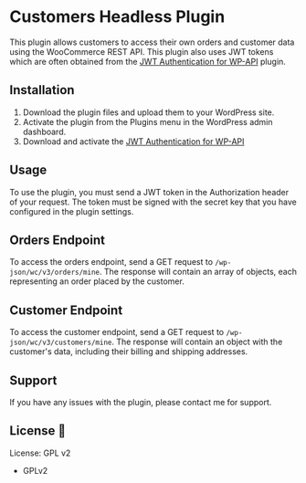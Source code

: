 # Customers Headless Plugin
This plugin allows customers to access their own orders and customer data using the WooCommerce REST API. This plugin also uses JWT tokens which are often obtained from the [JWT Authentication for WP-API](https://wordpress.org/plugins/jwt-authentication-for-wp-rest-api/) plugin.

## Installation
1. Download the plugin files and upload them to your WordPress site.
2. Activate the plugin from the Plugins menu in the WordPress admin dashboard.
3. Download and activate the [JWT Authentication for WP-API](https://wordpress.org/plugins/jwt-authentication-for-wp-rest-api/)

## Usage
To use the plugin, you must send a JWT token in the Authorization header of your request. The token must be signed with the secret key that you have configured in the plugin settings.

## Orders Endpoint
To access the orders endpoint, send a GET request to `/wp-json/wc/v3/orders/mine`. The response will contain an array of objects, each representing an order placed by the customer.

## Customer Endpoint
To access the customer endpoint, send a GET request to `/wp-json/wc/v3/customers/mine`. The response will contain an object with the customer's data, including their billing and shipping addresses.

## Support
If you have any issues with the plugin, please contact me for support.

## License 📜
License: GPL v2

- GPLv2
